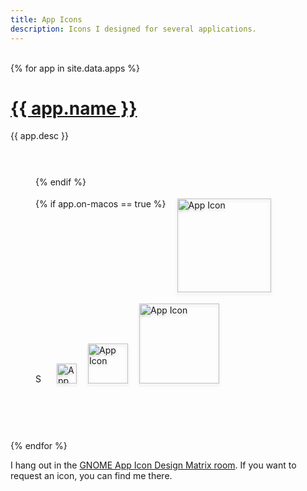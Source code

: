 ```yaml
---
title: App Icons
description: Icons I designed for several applications.
---
```


<style>
    .icons {
        max-width: 462px;
        padding: 40px;
        border-radius: 18px;
        display: flex;
        margin: auto;
        flex-wrap: wrap-reverse;
        gap: 18px;
    }

    .icons img {
        border-radius: 0;
    }

    .icons img:not(.symbolic) {
        filter: drop-shadow(0px 3px 2px rgba(0 0 0 / 15%));
    }

    @media (prefers-color-scheme: dark) {
      .symbolic {
        filter: invert(100%);
      }
    }
</style>

<br>
{% for app in site.data.apps %}
<h1>
    <a style="font-family: var(--bold);" href="{{ app.url }}">
        {{ app.name }}
    </a>
</h1>
{{ app.desc }}
<br>
<br>
<div class="icons" style="background-color: color-mix(in srgb, var(--bg), #{{ app.color }} 30%);">
    <img alt="Symbolic App Icon" width=16 height=16 src="/images/app-icons/{{ app.name | downcase | replace: ' ', '-' }}-symbolic.svg" class="symbolic">
    <img alt="App Icon" width=32 height=32 src="/images/app-icons/{{ app.name | downcase | replace: ' ', '-' }}.svg">
    <img alt="App Icon" width=64 height=64 src="/images/app-icons/{{ app.name | downcase | replace: ' ', '-' }}.svg">
    <img alt="App Icon" width=128 height=128 src="/images/app-icons/{{ app.name | downcase | replace: ' ', '-' }}.svg">
    {% if app.on-macos == true %}
        <img alt="App Icon" width=150 height=150 src="/images/app-icons/{{ app.name | downcase | replace: ' ', '-' }}-macos.png">
    {% endif %}
</div>
<br>
<br>
<br>
{% endfor %}

I hang out in the [GNOME App Icon Design Matrix room](https://matrix.to/#/#appicondesign:gnome.org). If you want to request an icon, you can find me there.
